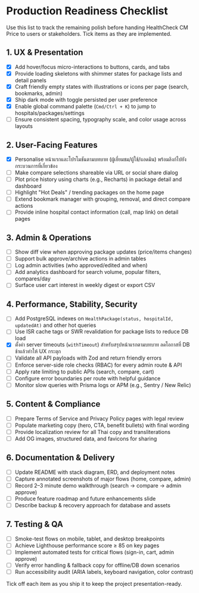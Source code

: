 # Production Readiness Checklist

Use this list to track the remaining polish before handing HealthCheck CM Price to users or stakeholders. Tick items as they are implemented.

## 1. UX & Presentation
- [x] Add hover/focus micro-interactions to buttons, cards, and tabs
- [x] Provide loading skeletons with shimmer states for package lists and detail panels
- [x] Craft friendly empty states with illustrations or icons per page (search, bookmarks, admin)
- [x] Ship dark mode with toggle persisted per user preference
- [x] Enable global command palette (`Cmd/Ctrl + K`) to jump to hospitals/packages/settings
- [ ] Ensure consistent spacing, typography scale, and color usage across layouts

## 2. User-Facing Features
- [x] Personalise หน้าแรกและโปรโมชันตามบทบาท (ผู้เยี่ยมชม/ผู้ใช้/แอดมิน) พร้อมลิงก์ไปยังกระบวนการที่เกี่ยวข้อง
- [ ] Make compare selections shareable via URL or social share dialog
- [ ] Plot price history using charts (e.g., Recharts) in package detail and dashboard
- [ ] Highlight "Hot Deals" / trending packages on the home page
- [ ] Extend bookmark manager with grouping, removal, and direct compare actions
- [ ] Provide inline hospital contact information (call, map link) on detail pages

## 3. Admin & Operations
- [ ] Show diff view when approving package updates (price/items changes)
- [ ] Support bulk approve/archive actions in admin tables
- [ ] Log admin activities (who approved/edited and when)
- [ ] Add analytics dashboard for search volume, popular filters, compares/day
- [ ] Surface user cart interest in weekly digest or export CSV

## 4. Performance, Stability, Security
- [ ] Add PostgreSQL indexes on `HealthPackage(status, hospitalId, updatedAt)` and other hot queries
- [ ] Use ISR cache tags or SWR revalidation for package lists to reduce DB load
- [x] ตั้งค่า server timeouts (`withTimeout`) สำหรับสรุปหน้าแรกตามบทบาท ลดโอกาสที่ DB ช้าแล้วทำให้ UX กระตุก
- [ ] Validate all API payloads with Zod and return friendly errors
- [ ] Enforce server-side role checks (RBAC) for every admin route & API
- [ ] Apply rate limiting to public APIs (search, compare, cart)
- [ ] Configure error boundaries per route with helpful guidance
- [ ] Monitor slow queries with Prisma logs or APM (e.g., Sentry / New Relic)

## 5. Content & Compliance
- [ ] Prepare Terms of Service and Privacy Policy pages with legal review
- [ ] Populate marketing copy (hero, CTA, benefit bullets) with final wording
- [ ] Provide localization review for all Thai copy and transliterations
- [ ] Add OG images, structured data, and favicons for sharing

## 6. Documentation & Delivery
- [ ] Update README with stack diagram, ERD, and deployment notes
- [ ] Capture annotated screenshots of major flows (home, compare, admin)
- [ ] Record 2–3 minute demo walkthrough (search → compare → admin approve)
- [ ] Produce feature roadmap and future enhancements slide
- [ ] Describe backup & recovery approach for database and assets

## 7. Testing & QA
- [ ] Smoke-test flows on mobile, tablet, and desktop breakpoints
- [ ] Achieve Lighthouse performance score ≥ 85 on key pages
- [ ] Implement automated tests for critical flows (sign-in, cart, admin approve)
- [ ] Verify error handling & fallback copy for offline/DB down scenarios
- [ ] Run accessibility audit (ARIA labels, keyboard navigation, color contrast)

Tick off each item as you ship it to keep the project presentation-ready.

